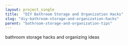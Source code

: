 ```yaml
---
layout: project_single
title:  "DIY Bathroom Storage and Organization Hacks"
slug: "diy-bathroom-storage-and-organization-hacks"
parent: "bathroom-storage-and-organization-tips"
---
```

bathroom storage hacks and organizing ideas